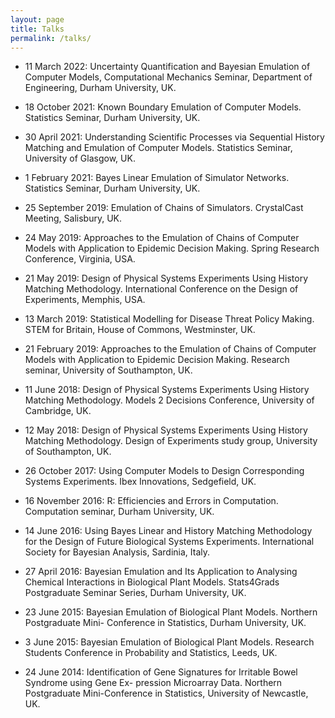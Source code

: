 ```yaml
---
layout: page
title: Talks
permalink: /talks/
---
```


- 11 March 2022: Uncertainty Quantification and Bayesian Emulation of Computer Models, Computational Mechanics Seminar, Department of Engineering, Durham University, UK.

- 18 October 2021: Known Boundary Emulation of Computer Models. Statistics Seminar, Durham University, UK.

- 30 April 2021: Understanding Scientific Processes via Sequential History Matching and Emulation of Computer Models. Statistics Seminar, University of Glasgow, UK.

- 1 February 2021: Bayes Linear Emulation of Simulator Networks. Statistics Seminar, Durham University, UK.

- 25 September 2019: Emulation of Chains of Simulators. CrystalCast Meeting, Salisbury, UK.

- 24 May 2019: Approaches to the Emulation of Chains of Computer Models with Application
to Epidemic Decision Making. Spring Research Conference, Virginia, USA.

- 21 May 2019: Design of Physical Systems Experiments Using History Matching Methodology. International Conference on the Design of Experiments, Memphis, USA.

- 13 March 2019: Statistical Modelling for Disease Threat Policy Making. STEM for Britain, House of Commons, Westminster, UK.

- 21 February 2019: Approaches to the Emulation of Chains of Computer Models with Application to Epidemic Decision Making. Research seminar, University of Southampton, UK.

- 11 June 2018: Design of Physical Systems Experiments Using History Matching Methodology. Models 2 Decisions Conference, University of Cambridge, UK.

- 12 May 2018: Design of Physical Systems Experiments Using History Matching Methodology. Design of Experiments study group, University of Southampton, UK.

- 26 October 2017: Using Computer Models to Design Corresponding Systems Experiments. Ibex Innovations, Sedgefield, UK.

- 16 November 2016: R: Efficiencies and Errors in Computation. Computation seminar, Durham University, UK.

- 14 June 2016: Using Bayes Linear and History Matching Methodology for the Design of Future Biological Systems Experiments. International Society for Bayesian Analysis, Sardinia, Italy.

- 27 April 2016: Bayesian Emulation and Its Application to Analysing Chemical Interactions in Biological Plant Models. Stats4Grads Postgraduate Seminar Series, Durham University, UK.

- 23 June 2015: Bayesian Emulation of Biological Plant Models. Northern Postgraduate Mini- Conference in Statistics, Durham University, UK.

- 3 June 2015: Bayesian Emulation of Biological Plant Models. Research Students Conference in Probability and Statistics, Leeds, UK.

- 24 June 2014: Identification of Gene Signatures for Irritable Bowel Syndrome using Gene Ex- pression Microarray Data. Northern Postgraduate Mini-Conference in Statistics, University of Newcastle, UK.
